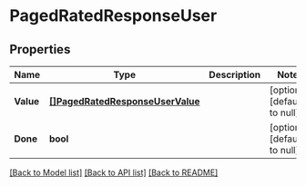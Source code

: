 # PagedRatedResponseUser

## Properties
Name | Type | Description | Notes
------------ | ------------- | ------------- | -------------
**Value** | [**[]PagedRatedResponseUserValue**](PagedRatedResponseUser_value.md) |  | [optional] [default to null]
**Done** | **bool** |  | [optional] [default to null]

[[Back to Model list]](../README.md#documentation-for-models) [[Back to API list]](../README.md#documentation-for-api-endpoints) [[Back to README]](../README.md)


